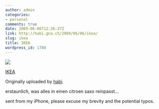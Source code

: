 ```yaml
---
author: admin
categories:
- personal
comments: true
date: 2009-06-06T12:26:37Z
link: http://habi.gna.ch/2009/06/06/ikea/
slug: ikea
title: IKEA
wordpress_id: 1788
---
```


[![](http://farm4.static.flickr.com/3319/3599763779_eda5bfed43_m.jpg)](http://www.flickr.com/photos/habi/3599763779/)
   

 
  [IKEA](http://www.flickr.com/photos/habi/3599763779/)
    

  Originally uploaded by [habi](http://www.flickr.com/people/habi/).
 



erstaunlich, was alles in einen citroen saxo reinpasst...  

  

sent from my iPhone, please excuse my brevity and the potential typos.
  

